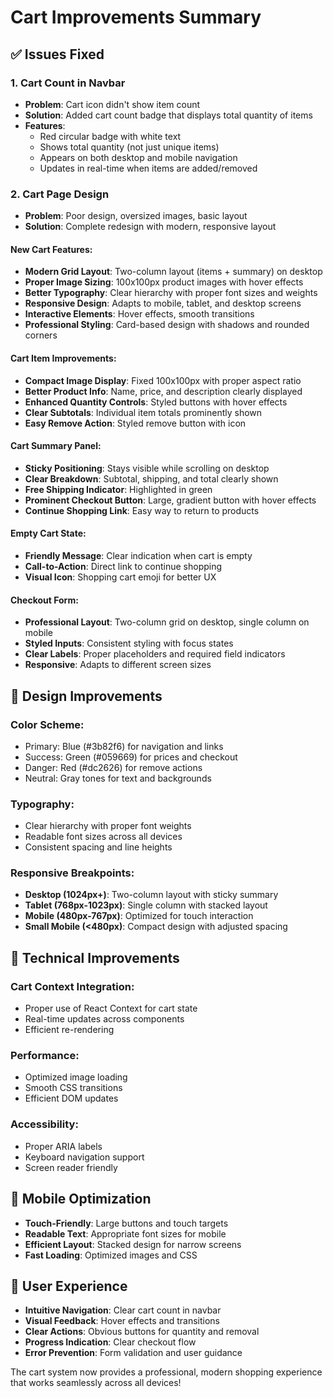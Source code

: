 # Cart Improvements Summary

## ✅ Issues Fixed

### 1. **Cart Count in Navbar**
- **Problem**: Cart icon didn't show item count
- **Solution**: Added cart count badge that displays total quantity of items
- **Features**:
  - Red circular badge with white text
  - Shows total quantity (not just unique items)
  - Appears on both desktop and mobile navigation
  - Updates in real-time when items are added/removed

### 2. **Cart Page Design**
- **Problem**: Poor design, oversized images, basic layout
- **Solution**: Complete redesign with modern, responsive layout

#### **New Cart Features**:
- **Modern Grid Layout**: Two-column layout (items + summary) on desktop
- **Proper Image Sizing**: 100x100px product images with hover effects
- **Better Typography**: Clear hierarchy with proper font sizes and weights
- **Responsive Design**: Adapts to mobile, tablet, and desktop screens
- **Interactive Elements**: Hover effects, smooth transitions
- **Professional Styling**: Card-based design with shadows and rounded corners

#### **Cart Item Improvements**:
- **Compact Image Display**: Fixed 100x100px with proper aspect ratio
- **Better Product Info**: Name, price, and description clearly displayed
- **Enhanced Quantity Controls**: Styled buttons with hover effects
- **Clear Subtotals**: Individual item totals prominently shown
- **Easy Remove Action**: Styled remove button with icon

#### **Cart Summary Panel**:
- **Sticky Positioning**: Stays visible while scrolling on desktop
- **Clear Breakdown**: Subtotal, shipping, and total clearly shown
- **Free Shipping Indicator**: Highlighted in green
- **Prominent Checkout Button**: Large, gradient button with hover effects
- **Continue Shopping Link**: Easy way to return to products

#### **Empty Cart State**:
- **Friendly Message**: Clear indication when cart is empty
- **Call-to-Action**: Direct link to continue shopping
- **Visual Icon**: Shopping cart emoji for better UX

#### **Checkout Form**:
- **Professional Layout**: Two-column grid on desktop, single column on mobile
- **Styled Inputs**: Consistent styling with focus states
- **Clear Labels**: Proper placeholders and required field indicators
- **Responsive**: Adapts to different screen sizes

## 🎨 Design Improvements

### **Color Scheme**:
- Primary: Blue (#3b82f6) for navigation and links
- Success: Green (#059669) for prices and checkout
- Danger: Red (#dc2626) for remove actions
- Neutral: Gray tones for text and backgrounds

### **Typography**:
- Clear hierarchy with proper font weights
- Readable font sizes across all devices
- Consistent spacing and line heights

### **Responsive Breakpoints**:
- **Desktop (1024px+)**: Two-column layout with sticky summary
- **Tablet (768px-1023px)**: Single column with stacked layout
- **Mobile (480px-767px)**: Optimized for touch interaction
- **Small Mobile (<480px)**: Compact design with adjusted spacing

## 🚀 Technical Improvements

### **Cart Context Integration**:
- Proper use of React Context for cart state
- Real-time updates across components
- Efficient re-rendering

### **Performance**:
- Optimized image loading
- Smooth CSS transitions
- Efficient DOM updates

### **Accessibility**:
- Proper ARIA labels
- Keyboard navigation support
- Screen reader friendly

## 📱 Mobile Optimization

- **Touch-Friendly**: Large buttons and touch targets
- **Readable Text**: Appropriate font sizes for mobile
- **Efficient Layout**: Stacked design for narrow screens
- **Fast Loading**: Optimized images and CSS

## 🎯 User Experience

- **Intuitive Navigation**: Clear cart count in navbar
- **Visual Feedback**: Hover effects and transitions
- **Clear Actions**: Obvious buttons for quantity and removal
- **Progress Indication**: Clear checkout flow
- **Error Prevention**: Form validation and user guidance

The cart system now provides a professional, modern shopping experience that works seamlessly across all devices!
